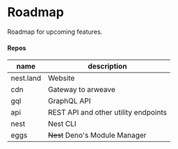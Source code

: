 # Roadmap

Roadmap for upcoming features.

#### Repos

| name      | description                             |
| --------- | --------------------------------------- |
| nest.land | Website                                 |
| cdn       | Gateway to arweave                      |
| gql       | GraphQL API                             |
| api       | REST API and other utility endpoints    |
| nest      | Nest CLI                                |
| eggs      | ~~Nest~~ Deno's Module Manager         |
